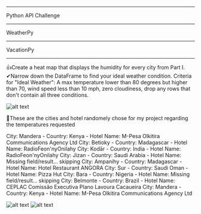 ***
Python API Challenge
***
WeatherPy
***
VacationPy
***
👍Create a heat map that displays the humidity for every city from Part I.
✔Narrow down the DataFrame to find your ideal weather condition. Criteria for "Ideal Weather": A max temperature lower than 80 degrees but higher than 70, wind speed less than 10 mph, zero cloudiness, drop any rows that don't contain all three conditions.

![alt text](http://url/to/map.png)

👀These are the cities and hotel randomely chose for my project regarding the temperatures requested 

City: Mandera - Country: Kenya - Hotel Name: M-Pesa Olkitira Communications Agency Ltd
City: Betioky - Country: Madagascar - Hotel Name: RadioFeon'nyOnilahy
City: Kodār - Country: India - Hotel Name: RadioFeon'nyOnilahy
City: Jizan - Country: Saudi Arabia - Hotel Name: Missing field/result... skipping
City: Ampanihy - Country: Madagascar - Hotel Name: Hotel Restaurant ANGORA
City: Sur - Country: Saudi Oman - Hotel Name: Pizza Hut
City: Bara - Country: Nigeria - Hotel Name: Missing field/result... skipping
City: Belmonte - Country: Brazil - Hotel Name: CEPLAC Comissão Executiva Plano Lavoura Cacaueira
City: Mandera - Country: Kenya - Hotel Name: M-Pesa Olkitira Communications Agency Ltd

![alt text](http://url/to/map(1).png)
![alt text](http://url/to/map(2).png)
